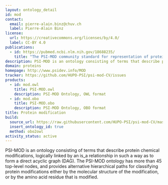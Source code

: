 ```yaml
---
layout: ontology_detail
id: mod
contact:
  email: pierre-alain.binz@chuv.ch
  label: Pierre-Alain Binz
license:
  url: https://creativecommons.org/licenses/by/4.0/
  label: CC-BY 4.0
publications:
  - id: https://pubmed.ncbi.nlm.nih.gov/18688235/
    title: "The PSI-MOD community standard for representation of protein modification data"
description: PSI-MOD is an ontology consisting of terms that describe protein chemical modifications
domain: proteins
homepage: http://www.psidev.info/MOD
tracker: https://github.com/HUPO-PSI/psi-mod-CV/issues
products:
  - id: mod.owl
    title: PSI-MOD.owl
    description: PSI-MOD Ontology, OWL format
  - id: mod.obo
    title: PSI-MOD.obo
    description: PSI-MOD Ontology, OBO format
title: Protein modification
build:
  source_url: https://raw.githubusercontent.com/HUPO-PSI/psi-mod-CV/master/PSI-MOD.obo
  insert_ontology_id: true
  method: obo2owl
activity_status: active
---
```


PSI-MOD is an ontology consisting of terms that describe protein chemical modifications, logically linked by an is_a relationship in such a way as to form a direct acyclic graph (DAG). The PSI-MOD ontology has more than 45 top-level nodes, and provides alternative hierarchical paths for classifying protein modifications either by the molecular structure of the modification, or by the amino acid residue that is modified.
